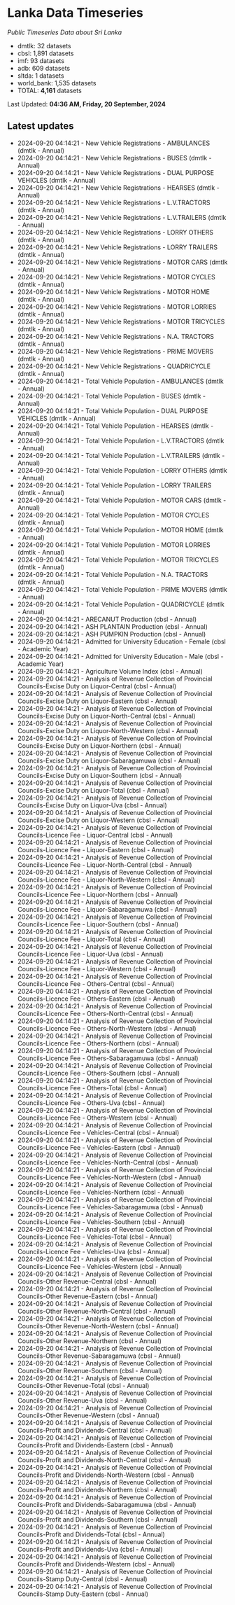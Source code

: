 # Lanka Data Timeseries
*Public Timeseries Data about Sri Lanka*

* dmtlk: 32 datasets
* cbsl: 1,891 datasets
* imf: 93 datasets
* adb: 609 datasets
* sltda: 1 datasets
* world_bank: 1,535 datasets
* TOTAL: **4,161** datasets

Last Updated: **04:36 AM, Friday, 20 September, 2024**

## Latest updates

* 2024-09-20 04:14:21 - New Vehicle Registrations - AMBULANCES (dmtlk - Annual)
* 2024-09-20 04:14:21 - New Vehicle Registrations - BUSES (dmtlk - Annual)
* 2024-09-20 04:14:21 - New Vehicle Registrations - DUAL PURPOSE VEHICLES (dmtlk - Annual)
* 2024-09-20 04:14:21 - New Vehicle Registrations - HEARSES (dmtlk - Annual)
* 2024-09-20 04:14:21 - New Vehicle Registrations - L.V.TRACTORS (dmtlk - Annual)
* 2024-09-20 04:14:21 - New Vehicle Registrations - L.V.TRAILERS (dmtlk - Annual)
* 2024-09-20 04:14:21 - New Vehicle Registrations - LORRY OTHERS (dmtlk - Annual)
* 2024-09-20 04:14:21 - New Vehicle Registrations - LORRY TRAILERS (dmtlk - Annual)
* 2024-09-20 04:14:21 - New Vehicle Registrations - MOTOR CARS (dmtlk - Annual)
* 2024-09-20 04:14:21 - New Vehicle Registrations - MOTOR CYCLES (dmtlk - Annual)
* 2024-09-20 04:14:21 - New Vehicle Registrations - MOTOR HOME (dmtlk - Annual)
* 2024-09-20 04:14:21 - New Vehicle Registrations - MOTOR LORRIES (dmtlk - Annual)
* 2024-09-20 04:14:21 - New Vehicle Registrations - MOTOR TRICYCLES (dmtlk - Annual)
* 2024-09-20 04:14:21 - New Vehicle Registrations - N.A. TRACTORS (dmtlk - Annual)
* 2024-09-20 04:14:21 - New Vehicle Registrations - PRIME MOVERS (dmtlk - Annual)
* 2024-09-20 04:14:21 - New Vehicle Registrations - QUADRICYCLE (dmtlk - Annual)
* 2024-09-20 04:14:21 - Total Vehicle Population - AMBULANCES (dmtlk - Annual)
* 2024-09-20 04:14:21 - Total Vehicle Population - BUSES (dmtlk - Annual)
* 2024-09-20 04:14:21 - Total Vehicle Population - DUAL PURPOSE VEHICLES (dmtlk - Annual)
* 2024-09-20 04:14:21 - Total Vehicle Population - HEARSES (dmtlk - Annual)
* 2024-09-20 04:14:21 - Total Vehicle Population - L.V.TRACTORS (dmtlk - Annual)
* 2024-09-20 04:14:21 - Total Vehicle Population - L.V.TRAILERS (dmtlk - Annual)
* 2024-09-20 04:14:21 - Total Vehicle Population - LORRY OTHERS (dmtlk - Annual)
* 2024-09-20 04:14:21 - Total Vehicle Population - LORRY TRAILERS (dmtlk - Annual)
* 2024-09-20 04:14:21 - Total Vehicle Population - MOTOR CARS (dmtlk - Annual)
* 2024-09-20 04:14:21 - Total Vehicle Population - MOTOR CYCLES (dmtlk - Annual)
* 2024-09-20 04:14:21 - Total Vehicle Population - MOTOR HOME (dmtlk - Annual)
* 2024-09-20 04:14:21 - Total Vehicle Population - MOTOR LORRIES (dmtlk - Annual)
* 2024-09-20 04:14:21 - Total Vehicle Population - MOTOR TRICYCLES (dmtlk - Annual)
* 2024-09-20 04:14:21 - Total Vehicle Population - N.A. TRACTORS (dmtlk - Annual)
* 2024-09-20 04:14:21 - Total Vehicle Population - PRIME MOVERS (dmtlk - Annual)
* 2024-09-20 04:14:21 - Total Vehicle Population - QUADRICYCLE (dmtlk - Annual)
* 2024-09-20 04:14:21 - ARECANUT Production (cbsl - Annual)
* 2024-09-20 04:14:21 - ASH PLANTAIN Production (cbsl - Annual)
* 2024-09-20 04:14:21 - ASH PUMPKIN Production (cbsl - Annual)
* 2024-09-20 04:14:21 - Admitted for University Education - Female (cbsl - Academic Year)
* 2024-09-20 04:14:21 - Admitted for University Education - Male (cbsl - Academic Year)
* 2024-09-20 04:14:21 - Agriculture Volume Index (cbsl - Annual)
* 2024-09-20 04:14:21 - Analysis of Revenue Collection of Provincial Councils-Excise Duty on Liquor-Central (cbsl - Annual)
* 2024-09-20 04:14:21 - Analysis of Revenue Collection of Provincial Councils-Excise Duty on Liquor-Eastern (cbsl - Annual)
* 2024-09-20 04:14:21 - Analysis of Revenue Collection of Provincial Councils-Excise Duty on Liquor-North-Central (cbsl - Annual)
* 2024-09-20 04:14:21 - Analysis of Revenue Collection of Provincial Councils-Excise Duty on Liquor-North-Western (cbsl - Annual)
* 2024-09-20 04:14:21 - Analysis of Revenue Collection of Provincial Councils-Excise Duty on Liquor-Northern (cbsl - Annual)
* 2024-09-20 04:14:21 - Analysis of Revenue Collection of Provincial Councils-Excise Duty on Liquor-Sabaragamuwa (cbsl - Annual)
* 2024-09-20 04:14:21 - Analysis of Revenue Collection of Provincial Councils-Excise Duty on Liquor-Southern (cbsl - Annual)
* 2024-09-20 04:14:21 - Analysis of Revenue Collection of Provincial Councils-Excise Duty on Liquor-Total (cbsl - Annual)
* 2024-09-20 04:14:21 - Analysis of Revenue Collection of Provincial Councils-Excise Duty on Liquor-Uva (cbsl - Annual)
* 2024-09-20 04:14:21 - Analysis of Revenue Collection of Provincial Councils-Excise Duty on Liquor-Western (cbsl - Annual)
* 2024-09-20 04:14:21 - Analysis of Revenue Collection of Provincial Councils-Licence Fee - Liquor-Central (cbsl - Annual)
* 2024-09-20 04:14:21 - Analysis of Revenue Collection of Provincial Councils-Licence Fee - Liquor-Eastern (cbsl - Annual)
* 2024-09-20 04:14:21 - Analysis of Revenue Collection of Provincial Councils-Licence Fee - Liquor-North-Central (cbsl - Annual)
* 2024-09-20 04:14:21 - Analysis of Revenue Collection of Provincial Councils-Licence Fee - Liquor-North-Western (cbsl - Annual)
* 2024-09-20 04:14:21 - Analysis of Revenue Collection of Provincial Councils-Licence Fee - Liquor-Northern (cbsl - Annual)
* 2024-09-20 04:14:21 - Analysis of Revenue Collection of Provincial Councils-Licence Fee - Liquor-Sabaragamuwa (cbsl - Annual)
* 2024-09-20 04:14:21 - Analysis of Revenue Collection of Provincial Councils-Licence Fee - Liquor-Southern (cbsl - Annual)
* 2024-09-20 04:14:21 - Analysis of Revenue Collection of Provincial Councils-Licence Fee - Liquor-Total (cbsl - Annual)
* 2024-09-20 04:14:21 - Analysis of Revenue Collection of Provincial Councils-Licence Fee - Liquor-Uva (cbsl - Annual)
* 2024-09-20 04:14:21 - Analysis of Revenue Collection of Provincial Councils-Licence Fee - Liquor-Western (cbsl - Annual)
* 2024-09-20 04:14:21 - Analysis of Revenue Collection of Provincial Councils-Licence Fee - Others-Central (cbsl - Annual)
* 2024-09-20 04:14:21 - Analysis of Revenue Collection of Provincial Councils-Licence Fee - Others-Eastern (cbsl - Annual)
* 2024-09-20 04:14:21 - Analysis of Revenue Collection of Provincial Councils-Licence Fee - Others-North-Central (cbsl - Annual)
* 2024-09-20 04:14:21 - Analysis of Revenue Collection of Provincial Councils-Licence Fee - Others-North-Western (cbsl - Annual)
* 2024-09-20 04:14:21 - Analysis of Revenue Collection of Provincial Councils-Licence Fee - Others-Northern (cbsl - Annual)
* 2024-09-20 04:14:21 - Analysis of Revenue Collection of Provincial Councils-Licence Fee - Others-Sabaragamuwa (cbsl - Annual)
* 2024-09-20 04:14:21 - Analysis of Revenue Collection of Provincial Councils-Licence Fee - Others-Southern (cbsl - Annual)
* 2024-09-20 04:14:21 - Analysis of Revenue Collection of Provincial Councils-Licence Fee - Others-Total (cbsl - Annual)
* 2024-09-20 04:14:21 - Analysis of Revenue Collection of Provincial Councils-Licence Fee - Others-Uva (cbsl - Annual)
* 2024-09-20 04:14:21 - Analysis of Revenue Collection of Provincial Councils-Licence Fee - Others-Western (cbsl - Annual)
* 2024-09-20 04:14:21 - Analysis of Revenue Collection of Provincial Councils-Licence Fee - Vehicles-Central (cbsl - Annual)
* 2024-09-20 04:14:21 - Analysis of Revenue Collection of Provincial Councils-Licence Fee - Vehicles-Eastern (cbsl - Annual)
* 2024-09-20 04:14:21 - Analysis of Revenue Collection of Provincial Councils-Licence Fee - Vehicles-North-Central (cbsl - Annual)
* 2024-09-20 04:14:21 - Analysis of Revenue Collection of Provincial Councils-Licence Fee - Vehicles-North-Western (cbsl - Annual)
* 2024-09-20 04:14:21 - Analysis of Revenue Collection of Provincial Councils-Licence Fee - Vehicles-Northern (cbsl - Annual)
* 2024-09-20 04:14:21 - Analysis of Revenue Collection of Provincial Councils-Licence Fee - Vehicles-Sabaragamuwa (cbsl - Annual)
* 2024-09-20 04:14:21 - Analysis of Revenue Collection of Provincial Councils-Licence Fee - Vehicles-Southern (cbsl - Annual)
* 2024-09-20 04:14:21 - Analysis of Revenue Collection of Provincial Councils-Licence Fee - Vehicles-Total (cbsl - Annual)
* 2024-09-20 04:14:21 - Analysis of Revenue Collection of Provincial Councils-Licence Fee - Vehicles-Uva (cbsl - Annual)
* 2024-09-20 04:14:21 - Analysis of Revenue Collection of Provincial Councils-Licence Fee - Vehicles-Western (cbsl - Annual)
* 2024-09-20 04:14:21 - Analysis of Revenue Collection of Provincial Councils-Other Revenue-Central (cbsl - Annual)
* 2024-09-20 04:14:21 - Analysis of Revenue Collection of Provincial Councils-Other Revenue-Eastern (cbsl - Annual)
* 2024-09-20 04:14:21 - Analysis of Revenue Collection of Provincial Councils-Other Revenue-North-Central (cbsl - Annual)
* 2024-09-20 04:14:21 - Analysis of Revenue Collection of Provincial Councils-Other Revenue-North-Western (cbsl - Annual)
* 2024-09-20 04:14:21 - Analysis of Revenue Collection of Provincial Councils-Other Revenue-Northern (cbsl - Annual)
* 2024-09-20 04:14:21 - Analysis of Revenue Collection of Provincial Councils-Other Revenue-Sabaragamuwa (cbsl - Annual)
* 2024-09-20 04:14:21 - Analysis of Revenue Collection of Provincial Councils-Other Revenue-Southern (cbsl - Annual)
* 2024-09-20 04:14:21 - Analysis of Revenue Collection of Provincial Councils-Other Revenue-Total (cbsl - Annual)
* 2024-09-20 04:14:21 - Analysis of Revenue Collection of Provincial Councils-Other Revenue-Uva (cbsl - Annual)
* 2024-09-20 04:14:21 - Analysis of Revenue Collection of Provincial Councils-Other Revenue-Western (cbsl - Annual)
* 2024-09-20 04:14:21 - Analysis of Revenue Collection of Provincial Councils-Profit and Dividends-Central (cbsl - Annual)
* 2024-09-20 04:14:21 - Analysis of Revenue Collection of Provincial Councils-Profit and Dividends-Eastern (cbsl - Annual)
* 2024-09-20 04:14:21 - Analysis of Revenue Collection of Provincial Councils-Profit and Dividends-North-Central (cbsl - Annual)
* 2024-09-20 04:14:21 - Analysis of Revenue Collection of Provincial Councils-Profit and Dividends-North-Western (cbsl - Annual)
* 2024-09-20 04:14:21 - Analysis of Revenue Collection of Provincial Councils-Profit and Dividends-Northern (cbsl - Annual)
* 2024-09-20 04:14:21 - Analysis of Revenue Collection of Provincial Councils-Profit and Dividends-Sabaragamuwa (cbsl - Annual)
* 2024-09-20 04:14:21 - Analysis of Revenue Collection of Provincial Councils-Profit and Dividends-Southern (cbsl - Annual)
* 2024-09-20 04:14:21 - Analysis of Revenue Collection of Provincial Councils-Profit and Dividends-Total (cbsl - Annual)
* 2024-09-20 04:14:21 - Analysis of Revenue Collection of Provincial Councils-Profit and Dividends-Uva (cbsl - Annual)
* 2024-09-20 04:14:21 - Analysis of Revenue Collection of Provincial Councils-Profit and Dividends-Western (cbsl - Annual)
* 2024-09-20 04:14:21 - Analysis of Revenue Collection of Provincial Councils-Stamp Duty-Central (cbsl - Annual)
* 2024-09-20 04:14:21 - Analysis of Revenue Collection of Provincial Councils-Stamp Duty-Eastern (cbsl - Annual)